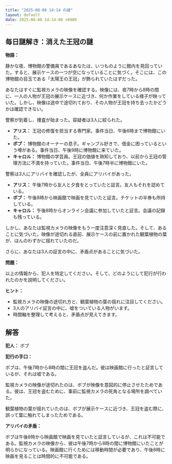 ```yaml
---
title: "2025-08-08 14:14 の謎"
layout: default
date: 2025-08-08 14:14:00 +0900
---
```

## 毎日謎解き：消えた王冠の謎

**物語：**

静かな夜、博物館の警備員であるあなたは、いつものように館内を見回っていた。すると、展示ケースの一つが空になっていることに気づく。そこには、この博物館の目玉である「太陽王の王冠」が飾られていたはずだった。

あなたはすぐに監視カメラの映像を確認する。映像には、夜7時から8時の間に、一人の人物が王冠の展示ケースに近づき、何か作業をしている様子が映っていた。しかし、映像は途中で途切れており、その人物が王冠を持ち去ったかどうかは確認できない。

警察が到着し、捜査が始まった。容疑者は3人に絞られた。

*   **アリス：** 王冠の修復を担当する専門家。事件当日、午後6時まで博物館にいた。
*   **ボブ：** 博物館のオーナーの息子。ギャンブル好きで、借金に困っているという噂がある。事件当日、午後9時に博物館に来ていた。
*   **キャロル：** 博物館の学芸員。王冠の価値を熟知しており、以前から王冠の管理方法に不満を持っていた。事件当日、午後7時半に博物館にいた。

警察は3人にアリバイを確認したが、全員にアリバイがあった。

*   **アリス：** 午後7時から友人と夕食をとっていたと証言。友人もそれを認めている。
*   **ボブ：** 午後8時から映画館で映画を見ていたと証言。チケットの半券も所持している。
*   **キャロル：** 午後8時からオンライン会議に参加していたと証言。会議の記録も残っている。

しかし、あなたは監視カメラの映像をもう一度注意深く見直した。そして、あることに気づいた。映像が途切れる直前、展示ケースの前に置かれた観葉植物の葉が、ほんのわずかに揺れていたのだ。

さらに、あなたは3人の証言の中に、矛盾点があることに気づいた。

**問題：**

以上の情報から、犯人を特定してください。そして、どのようにして犯行が行われたのかを説明してください。

**ヒント：**

*   監視カメラの映像の途切れ方と、観葉植物の葉の揺れに注目してください。
*   3人のアリバイ証言の中に、嘘をついている人物がいます。
*   時間軸を整理して考えると、矛盾点が見えてきます。

## 解答

**犯人：** ボブ

**犯行の手口：**

ボブは、午後7時から8時の間に王冠を盗んだ。彼は映画館に行ったと証言しているが、それは嘘である。

監視カメラの映像が途切れたのは、ボブが映像を意図的に停止させたためである。彼は、王冠を盗むために、事前に監視カメラの死角となる場所を調べていた。

観葉植物の葉が揺れていたのは、ボブが展示ケースに近づき、王冠を盗む際に、誤って葉に触れてしまったためである。

**アリバイの矛盾：**

ボブは午後8時から映画館で映画を見ていたと証言しているが、これは不可能である。監視カメラの映像から、彼は午後7時から8時の間に博物館にいたことが明らかになっている。映画館に行くためには移動時間が必要であり、午後8時に映画を見ることは時間的に不可能である。
